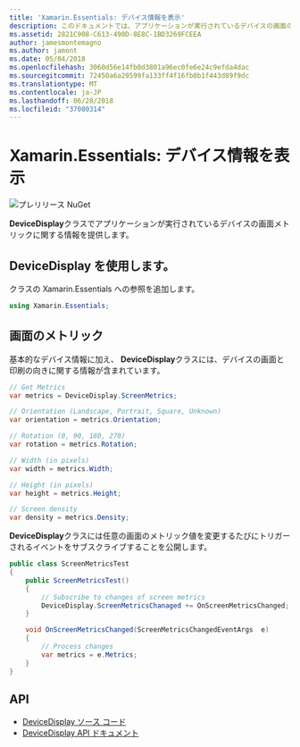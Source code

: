 ```yaml
---
title: 'Xamarin.Essentials: デバイス情報を表示'
description: このドキュメントでは、アプリケーションが実行されているデバイスの画面の指標を提供する Xamarin.Essentials で DeviceDisplay クラスについて説明します。
ms.assetid: 2821C908-C613-490D-8E8C-1BD3269FCEEA
author: jamesmontemagno
ms.author: jamont
ms.date: 05/04/2018
ms.openlocfilehash: 3060d56e14fb0d3801a96ec0fe6e24c9efda4dac
ms.sourcegitcommit: 72450a6a29599fa133ff4f16fb0b1f443d89f9dc
ms.translationtype: MT
ms.contentlocale: ja-JP
ms.lasthandoff: 06/28/2018
ms.locfileid: "37080314"
---
```

# <a name="xamarinessentials-device-display-information"></a>Xamarin.Essentials: デバイス情報を表示

![プレリリース NuGet](~/media/shared/pre-release.png)

**DeviceDisplay**クラスでアプリケーションが実行されているデバイスの画面メトリックに関する情報を提供します。

## <a name="using-devicedisplay"></a>DeviceDisplay を使用します。

クラスの Xamarin.Essentials への参照を追加します。

```csharp
using Xamarin.Essentials;
```

## <a name="screen-metrics"></a>画面のメトリック

基本的なデバイス情報に加え、 **DeviceDisplay**クラスには、デバイスの画面と印刷の向きに関する情報が含まれています。

```csharp
// Get Metrics
var metrics = DeviceDisplay.ScreenMetrics;

// Orientation (Landscape, Portrait, Square, Unknown)
var orientation = metrics.Orientation;

// Rotation (0, 90, 180, 270)
var rotation = metrics.Rotation;

// Width (in pixels)
var width = metrics.Width;

// Height (in pixels)
var height = metrics.Height;

// Screen density
var density = metrics.Density;
```

**DeviceDisplay**クラスには任意の画面のメトリック値を変更するたびにトリガーされるイベントをサブスクライブすることを公開します。

```csharp
public class ScreenMetricsTest
{
    public ScreenMetricsTest()
    {
        // Subscribe to changes of screen metrics
        DeviceDisplay.ScreenMetricsChanaged += OnScreenMetricsChanged;
    }

    void OnScreenMetricsChanged(ScreenMetricsChangedEventArgs  e)
    {
        // Process changes
        var metrics = e.Metrics;
    }
}
```

## <a name="api"></a>API

- [DeviceDisplay ソース コード](https://github.com/xamarin/Essentials/tree/master/Xamarin.Essentials/DeviceDisplay)
- [DeviceDisplay API ドキュメント](xref:Xamarin.Essentials.DeviceDisplay)
